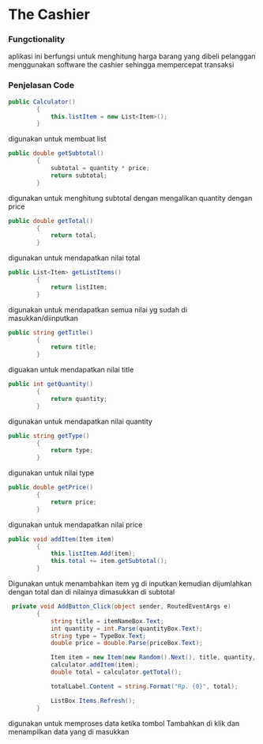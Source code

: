 ﻿# The Cashier

### Fungctionality
aplikasi ini berfungsi untuk menghitung harga barang yang 
dibeli pelanggan menggunakan software the cashier sehingga 
mempercepat transaksi

### Penjelasan Code

```c#
public Calculator()
        {
            this.listItem = new List<Item>();
        }
```
digunakan untuk membuat list

```c#
public double getSubtotal()
        {
            subtotal = quantity * price;
            return subtotal;
        }
```
digunakan untuk menghitung subtotal dengan mengalikan quantity
dengan price

```c#
public double getTotal()
        {
            return total;
        }
```
digunakan untuk mendapatkan nilai total

```c#
public List<Item> getListItems()
        {
            return listItem;
        }
```
digunakan untuk mendapatkan semua nilai yg sudah di masukkan/diinputkan

```c#
public string getTitle()
        {
            return title;
        }
```
diguakan untuk mendapatkan nilai title

```c#
public int getQuantity()
        {
            return quantity;
        }
```
digunakan untuk mendapatkan nilai quantity

```c#
public string getType()
        {
            return type;
        }
```
digunakan untuk nilai type

```c#
public double getPrice()
        {
            return price;
        }
```
digunakan untuk mendapatkan nilai price

```c#
public void addItem(Item item)
        {
            this.listItem.Add(item);
            this.total += item.getSubtotal();
        }
```
Digunakan untuk menambahkan item yg di inputkan kemudian
dijumlahkan dengan total dan di nilainya dimasukkan di subtotal

```c#
 private void AddButton_Click(object sender, RoutedEventArgs e)
        {
            string title = itemNameBox.Text;
            int quantity = int.Parse(quantityBox.Text);
            string type = TypeBox.Text;
            double price = double.Parse(priceBox.Text);

            Item item = new Item(new Random().Next(), title, quantity, price, price, type);
            calculator.addItem(item);
            double total = calculator.getTotal();

            totalLabel.Content = string.Format("Rp. {0}", total);

            ListBox.Items.Refresh();
        }
```
digunakan untuk memproses data ketika tombol Tambahkan di klik
dan menampilkan data yang di masukkan

